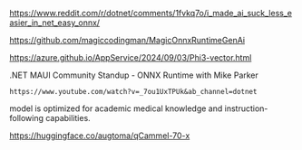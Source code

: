 


https://www.reddit.com/r/dotnet/comments/1fvkq7o/i_made_ai_suck_less_easier_in_net_easy_onnx/

https://github.com/magiccodingman/MagicOnnxRuntimeGenAi

https://azure.github.io/AppService/2024/09/03/Phi3-vector.html

.NET MAUI Community Standup - ONNX Runtime with Mike Parker

    https://www.youtube.com/watch?v=_7ou1UxTPUk&ab_channel=dotnet


model is optimized for academic medical knowledge and instruction-following capabilities.

https://huggingface.co/augtoma/qCammel-70-x

